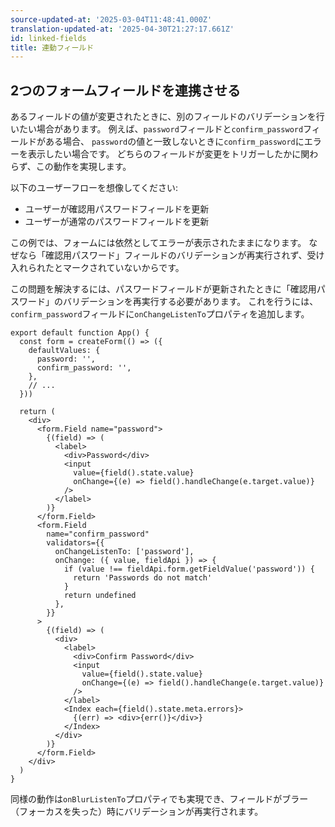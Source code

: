 ```yaml
---
source-updated-at: '2025-03-04T11:48:41.000Z'
translation-updated-at: '2025-04-30T21:27:17.661Z'
id: linked-fields
title: 連動フィールド
---
```


## 2つのフォームフィールドを連携させる

あるフィールドの値が変更されたときに、別のフィールドのバリデーションを行いたい場合があります。
例えば、`password`フィールドと`confirm_password`フィールドがある場合、
`password`の値と一致しないときに`confirm_password`にエラーを表示したい場合です。
どちらのフィールドが変更をトリガーしたかに関わらず、この動作を実現します。

以下のユーザーフローを想像してください:

- ユーザーが確認用パスワードフィールドを更新
- ユーザーが通常のパスワードフィールドを更新

この例では、フォームには依然としてエラーが表示されたままになります。
なぜなら「確認用パスワード」フィールドのバリデーションが再実行されず、受け入れられたとマークされていないからです。

この問題を解決するには、パスワードフィールドが更新されたときに「確認用パスワード」のバリデーションを再実行する必要があります。
これを行うには、`confirm_password`フィールドに`onChangeListenTo`プロパティを追加します。

```tsx
export default function App() {
  const form = createForm(() => ({
    defaultValues: {
      password: '',
      confirm_password: '',
    },
    // ...
  }))

  return (
    <div>
      <form.Field name="password">
        {(field) => (
          <label>
            <div>Password</div>
            <input
              value={field().state.value}
              onChange={(e) => field().handleChange(e.target.value)}
            />
          </label>
        )}
      </form.Field>
      <form.Field
        name="confirm_password"
        validators={{
          onChangeListenTo: ['password'],
          onChange: ({ value, fieldApi }) => {
            if (value !== fieldApi.form.getFieldValue('password')) {
              return 'Passwords do not match'
            }
            return undefined
          },
        }}
      >
        {(field) => (
          <div>
            <label>
              <div>Confirm Password</div>
              <input
                value={field().state.value}
                onChange={(e) => field().handleChange(e.target.value)}
              />
            </label>
            <Index each={field().state.meta.errors}>
              {(err) => <div>{err()}</div>}
            </Index>
          </div>
        )}
      </form.Field>
    </div>
  )
}
```

同様の動作は`onBlurListenTo`プロパティでも実現でき、フィールドがブラー（フォーカスを失った）時にバリデーションが再実行されます。

